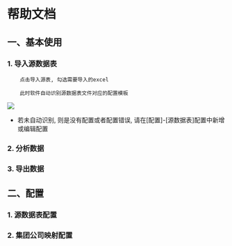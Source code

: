 # 帮助文档

## 一、基本使用
### 1. 导入源数据表
		点击导入源表, 勾选需要导入的excel
		
		此时软件自动识别源数据表文件对应的配置模板

<img src="img_dir/1-1-1.png"></img>
		
- 若未自动识别, 则是没有配置或者配置错误, 请在[配置]-[源数据表]配置中新增或编辑配置


### 2. 分析数据

### 3. 导出数据


## 二、配置

### 1. 源数据表配置

### 2. 集团公司映射配置



